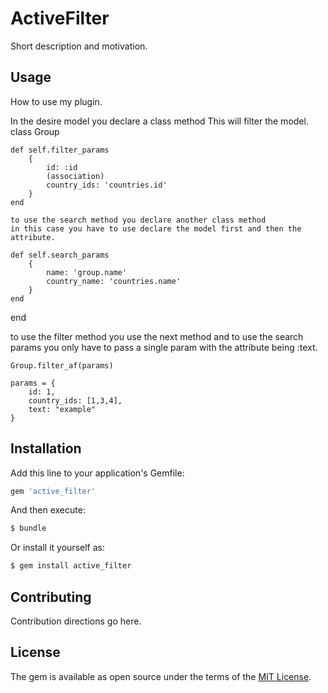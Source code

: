 # ActiveFilter
Short description and motivation.

## Usage
How to use my plugin.

In the desire model you declare a class method
This will filter the model.
class Group

    def self.filter_params
        {
            id: :id
            (association)
            country_ids: 'countries.id'
        }
    end

    to use the search method you declare another class method
    in this case you have to use declare the model first and then the attribute.

    def self.search_params
        {
            name: 'group.name'
            country_name: 'countries.name'
        }
    end
end

to use the filter method you use the next method and to use the search params you only have to
pass a single param with the attribute being :text.

    Group.filter_af(params)

    params = {
        id: 1,
        country_ids: [1,3,4],
        text: "example"
    }


## Installation
Add this line to your application's Gemfile:

```ruby
gem 'active_filter'
```

And then execute:
```bash
$ bundle
```

Or install it yourself as:
```bash
$ gem install active_filter
```

## Contributing
Contribution directions go here.

## License
The gem is available as open source under the terms of the [MIT License](https://opensource.org/licenses/MIT).
